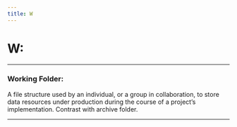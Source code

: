 ```yaml
---
title: W
---
```

# **W:** 
___


### **Working Folder:** 
A file structure used by an individual, or a group in collaboration, to store data resources under production 
during the course of a project’s implementation. Contrast with archive folder. 
___


